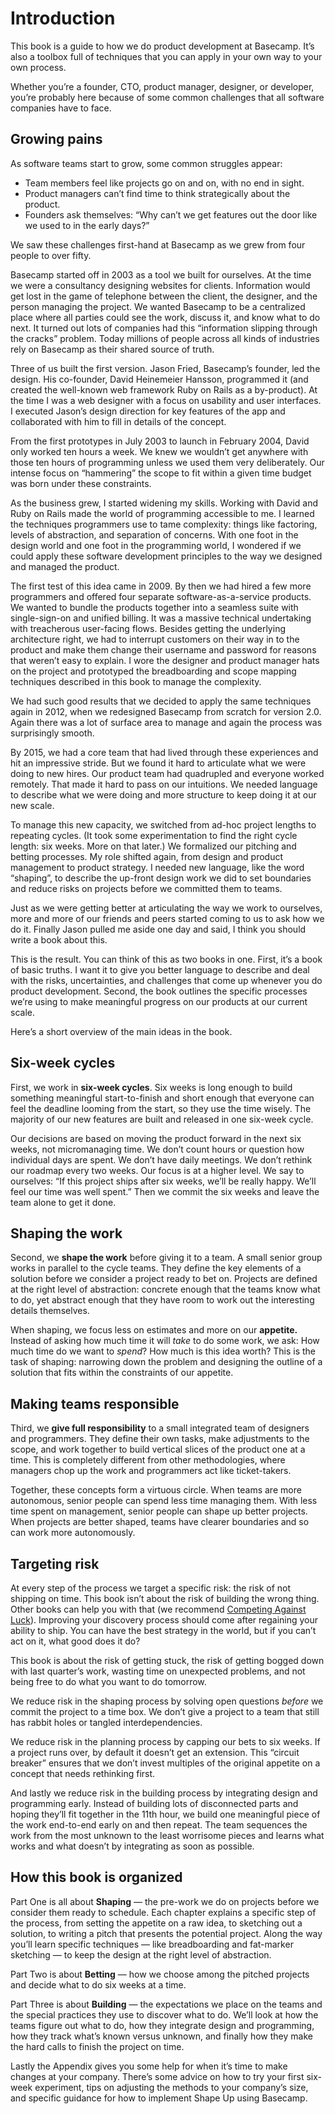 # Introduction

This book is a guide to how we do product development at Basecamp. It’s also a toolbox full of techniques that you can apply in your own way to your own process.

Whether you’re a founder, CTO, product manager, designer, or developer, you’re probably here because of some common challenges that all software companies have to face.

## Growing pains

As software teams start to grow, some common struggles appear:

- Team members feel like projects go on and on, with no end in sight.
- Product managers can’t find time to think strategically about the product.
- Founders ask themselves: “Why can’t we get features out the door like we used to in the early days?”

We saw these challenges first-hand at Basecamp as we grew from four people to over fifty.

Basecamp started off in 2003 as a tool we built for ourselves. At the time we were a consultancy designing websites for clients. Information would get lost in the game of telephone between the client, the designer, and the person managing the project. We wanted Basecamp to be a centralized place where all parties could see the work, discuss it, and know what to do next. It turned out lots of companies had this “information slipping through the cracks” problem. Today millions of people across all kinds of industries rely on Basecamp as their shared source of truth.

Three of us built the first version. Jason Fried, Basecamp’s founder, led the design. His co-founder, David Heinemeier Hansson, programmed it (and created the well-known web framework Ruby on Rails as a by-product). At the time I was a web designer with a focus on usability and user interfaces. I executed Jason’s design direction for key features of the app and collaborated with him to fill in details of the concept.

From the first prototypes in July 2003 to launch in February 2004, David only worked ten hours a week. We knew we wouldn’t get anywhere with those ten hours of programming unless we used them very deliberately. Our intense focus on “hammering” the scope to fit within a given time budget was born under these constraints.

As the business grew, I started widening my skills. Working with David and Ruby on Rails made the world of programming accessible to me. I learned the techniques programmers use to tame complexity: things like factoring, levels of abstraction, and separation of concerns. With one foot in the design world and one foot in the programming world, I wondered if we could apply these software development principles to the way we designed and managed the product.

The first test of this idea came in 2009. By then we had hired a few more programmers and offered four separate software-as-a-service products. We wanted to bundle the products together into a seamless suite with single-sign-on and unified billing. It was a massive technical undertaking with treacherous user-facing flows. Besides getting the underlying architecture right, we had to interrupt customers on their way in to the product and make them change their username and password for reasons that weren’t easy to explain. I wore the designer and product manager hats on the project and prototyped the breadboarding and scope mapping techniques described in this book to manage the complexity.

We had such good results that we decided to apply the same techniques again in 2012, when we redesigned Basecamp from scratch for version 2.0. Again there was a lot of surface area to manage and again the process was surprisingly smooth.

By 2015, we had a core team that had lived through these experiences and hit an impressive stride. But we found it hard to articulate what we were doing to new hires. Our product team had quadrupled and everyone worked remotely. That made it hard to pass on our intuitions. We needed language to describe what we were doing and more structure to keep doing it at our new scale.

To manage this new capacity, we switched from ad-hoc project lengths to repeating cycles. (It took some experimentation to find the right cycle length: six weeks. More on that later.) We formalized our pitching and betting processes. My role shifted again, from design and product management to product strategy. I needed new language, like the word “shaping”, to describe the up-front design work we did to set boundaries and reduce risks on projects before we committed them to teams.

Just as we were getting better at articulating the way we work to ourselves, more and more of our friends and peers started coming to us to ask how we do it. Finally Jason pulled me aside one day and said, I think you should write a book about this.

This is the result. You can think of this as two books in one. First, it’s a book of basic truths. I want it to give you better language to describe and deal with the risks, uncertainties, and challenges that come up whenever you do product development. Second, the book outlines the specific processes we’re using to make meaningful progress on our products at our current scale.

Here’s a short overview of the main ideas in the book.

## Six-week cycles

First, we work in **six-week cycles**. Six weeks is long enough to build something meaningful start-to-finish and short enough that everyone can feel the deadline looming from the start, so they use the time wisely. The majority of our new features are built and released in one six-week cycle.

Our decisions are based on moving the product forward in the next six weeks, not micromanaging time. We don’t count hours or question how individual days are spent. We don’t have daily meetings. We don’t rethink our roadmap every two weeks. Our focus is at a higher level. We say to ourselves: “If this project ships after six weeks, we’ll be really happy. We’ll feel our time was well spent.” Then we commit the six weeks and leave the team alone to get it done.

## Shaping the work

Second, we **shape the work** before giving it to a team. A small senior group works in parallel to the cycle teams. They define the key elements of a solution before we consider a project ready to bet on. Projects are defined at the right level of abstraction: concrete enough that the teams know what to do, yet abstract enough that they have room to work out the interesting details themselves.

When shaping, we focus less on estimates and more on our **appetite.** Instead of asking how much time it will *take* to do some work, we ask: How much time do we want to *spend*? How much is this idea worth? This is the task of shaping: narrowing down the problem and designing the outline of a solution that fits within the constraints of our appetite.

## Making teams responsible

Third, we **give full responsibility** to a small integrated team of designers and programmers. They define their own tasks, make adjustments to the scope, and work together to build vertical slices of the product one at a time. This is completely different from other methodologies, where managers chop up the work and programmers act like ticket-takers.

Together, these concepts form a virtuous circle. When teams are more autonomous, senior people can spend less time managing them. With less time spent on management, senior people can shape up better projects. When projects are better shaped, teams have clearer boundaries and so can work more autonomously.

## Targeting risk

At every step of the process we target a specific risk: the risk of not shipping on time. This book isn’t about the risk of building the wrong thing. Other books can help you with that (we recommend [Competing Against Luck](https://www.amazon.com/Competing-Against-Luck-Innovation-Customer/dp/0062435612)). Improving your discovery process should come after regaining your ability to ship. You can have the best strategy in the world, but if you can’t act on it, what good does it do?

This book is about the risk of getting stuck, the risk of getting bogged down with last quarter’s work, wasting time on unexpected problems, and not being free to do what you want to do tomorrow.

We reduce risk in the shaping process by solving open questions *before* we commit the project to a time box. We don’t give a project to a team that still has rabbit holes or tangled interdependencies.

We reduce risk in the planning process by capping our bets to six weeks. If a project runs over, by default it doesn’t get an extension. This “circuit breaker” ensures that we don’t invest multiples of the original appetite on a concept that needs rethinking first.

And lastly we reduce risk in the building process by integrating design and programming early. Instead of building lots of disconnected parts and hoping they’ll fit together in the 11th hour, we build one meaningful piece of the work end-to-end early on and then repeat. The team sequences the work from the most unknown to the least worrisome pieces and learns what works and what doesn’t by integrating as soon as possible.

## How this book is organized

Part One is all about **Shaping** — the pre-work we do on projects before we consider them ready to schedule. Each chapter explains a specific step of the process, from setting the appetite on a raw idea, to sketching out a solution, to writing a pitch that presents the potential project. Along the way you’ll learn specific techniques — like breadboarding and fat-marker sketching — to keep the design at the right level of abstraction.

Part Two is about **Betting** — how we choose among the pitched projects and decide what to do six weeks at a time.

Part Three is about **Building** — the expectations we place on the teams and the special practices they use to discover what to do. We’ll look at how the teams figure out what to do, how they integrate design and programming, how they track what’s known versus unknown, and finally how they make the hard calls to finish the project on time.

Lastly the Appendix gives you some help for when it’s time to make changes at your company. There’s some advice on how to try your first six-week experiment, tips on adjusting the methods to your company’s size, and specific guidance for how to implement Shape Up using Basecamp.
